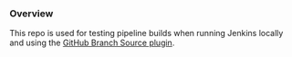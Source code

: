 ### Overview

This repo is used for testing pipeline builds when running Jenkins locally and using the [GitHub Branch Source plugin](https://docs.cloudbees.com/docs/cloudbees-ci/latest/cloud-admin-guide/github-branch-source-plugin).
